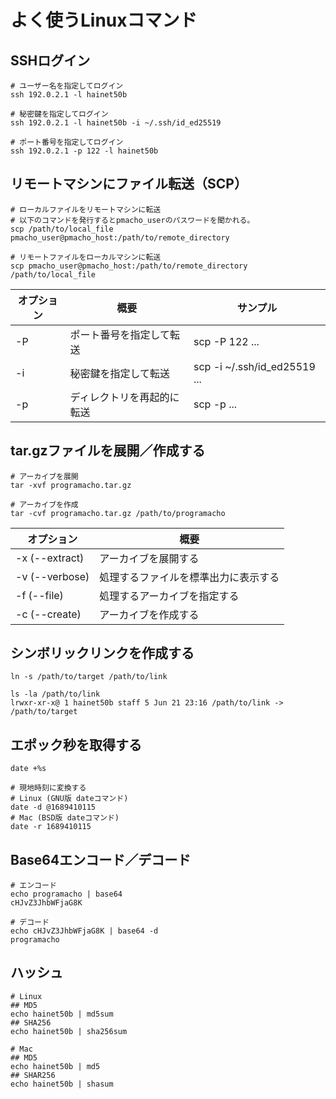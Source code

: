 # よく使うLinuxコマンド

## SSHログイン
```shell
# ユーザー名を指定してログイン
ssh 192.0.2.1 -l hainet50b

# 秘密鍵を指定してログイン
ssh 192.0.2.1 -l hainet50b -i ~/.ssh/id_ed25519

# ポート番号を指定してログイン
ssh 192.0.2.1 -p 122 -l hainet50b
```

## リモートマシンにファイル転送（SCP）
```shell
# ローカルファイルをリモートマシンに転送
# 以下のコマンドを発行するとpmacho_userのパスワードを聞かれる。
scp /path/to/local_file pmacho_user@pmacho_host:/path/to/remote_directory

# リモートファイルをローカルマシンに転送
scp pmacho_user@pmacho_host:/path/to/remote_directory /path/to/local_file
```

| オプション | 概要 | サンプル |
| --- | --- | --- |
| -P | ポート番号を指定して転送 | scp -P 122 ... |
| -i | 秘密鍵を指定して転送 | scp -i ~/.ssh/id_ed25519 ... |
| -p | ディレクトリを再起的に転送 | scp -p ... |

## tar.gzファイルを展開／作成する
```shell
# アーカイブを展開
tar -xvf programacho.tar.gz

# アーカイブを作成
tar -cvf programacho.tar.gz /path/to/programacho
```

| オプション | 概要 |
| --- | --- |
| -x (--extract) | アーカイブを展開する |
| -v (--verbose) | 処理するファイルを標準出力に表示する |
| -f (--file) | 処理するアーカイブを指定する |
| -c (--create) | アーカイブを作成する |

## シンボリックリンクを作成する
```shell
ln -s /path/to/target /path/to/link

ls -la /path/to/link
lrwxr-xr-x@ 1 hainet50b staff 5 Jun 21 23:16 /path/to/link -> /path/to/target
```

## エポック秒を取得する
```shell
date +%s

# 現地時刻に変換する
# Linux (GNU版 dateコマンド)
date -d @1689410115
# Mac (BSD版 dateコマンド)
date -r 1689410115
```

## Base64エンコード／デコード
```shell
# エンコード
echo programacho | base64
cHJvZ3JhbWFjaG8K

# デコード
echo cHJvZ3JhbWFjaG8K | base64 -d
programacho
```

## ハッシュ
```shell
# Linux
## MD5
echo hainet50b | md5sum
## SHA256
echo hainet50b | sha256sum

# Mac
## MD5
echo hainet50b | md5
## SHAR256
echo hainet50b | shasum
```
